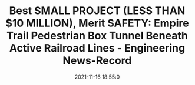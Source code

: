 ---
"title": "Best SMALL PROJECT (LESS THAN $10 MILLION), Merit SAFETY: Empire Trail Pedestrian Box Tunnel Beneath Active Railroad Lines - Engineering News-Record"
"date": "2021-11-16 18:55:0"
"feed_name": "GOOGLENEWSCONSTRUCTION"
"feed_website": "https://news.google.com/search?q=construction%2Bincident&hl=en-US&gl=US&ceid=US:en"
"feed_rss": "https://news.google.com/rss/search?q=construction%2Bincident&hl=en-US&gl=US&ceid=US:en"
"link": "https://www.enr.com/articles/53013-best-small-project-less-than-10-million-merit-safety-empire-trail-pedestrian-box-tunnel-beneath-active-railroad-lines"
"source": "{'href': 'https://www.enr.com', 'title': 'Engineering News-Record'}"
"file": "_posts/2021-1-1-79e38217d2acade798aec7df221a3e696b74fb61.md"
"accident": "0"
"drilling": "0"
"dead": "0"
"injured": "0"
"arrested": "0"
"place": "unknown place"
"where": "unknown site"
"causes": "unknown"
"place_uri": "unknown place"
---